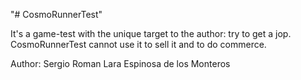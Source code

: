 "# CosmoRunnerTest" 

It's a game-test with the unique target to the author: try to get a jop.
CosmoRunnerTest cannot use it to sell it and to do commerce.

Author: Sergio Roman Lara Espinosa de los Monteros
